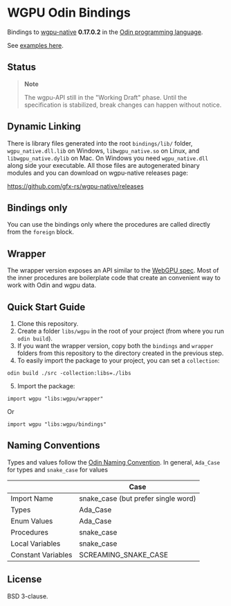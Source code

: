 # WGPU Odin Bindings

Bindings to [wgpu-native](https://github.com/gfx-rs/wgpu-native) **0.17.0.2** in the [Odin programming language](https://odin-lang.org/).

See [examples here](./examples).

## Status

> **Note**
>
> The wgpu-API still in the "Working Draft" phase. Until the specification is stabilized, break changes can happen without notice.

## Dynamic Linking

There is library files generated into the root `bindings/lib/` folder, `wgpu_native.dll.lib` on Windows, `libwgpu_native.so` on Linux, and `libwgpu_native.dylib` on Mac. On Windows you need `wgpu_native.dll` along side your executable. All those files are autogenerated binary modules and you can download on wgpu-native releases page:

<https://github.com/gfx-rs/wgpu-native/releases>

## Bindings only

You can use the bindings only where the procedures are called directly from the `foreign` block.

## Wrapper

The wrapper version exposes an API similar to the [WebGPU spec](https://gpuweb.github.io/gpuweb/). Most of the inner procedures are boilerplate code that create an convenient way to work with Odin and wgpu data.

## Quick Start Guide

1. Clone this repository.
2. Create a folder `libs/wgpu` in the root of your project (from where you run `odin build`).
3. If you want the wrapper version, copy both the `bindings` and `wrapper` folders from this repository to the directory created in the previous step.
4. To easily import the package to your project, you can set a `collection`:

```
odin build ./src -collection:libs=./libs
```

5. Import the package:

```
import wgpu "libs:wgpu/wrapper"
```

Or

```
import wgpu "libs:wgpu/bindings"
```

## Naming Conventions

Types and values follow the [Odin Naming Convention](https://github.com/odin-lang/Odin/wiki/Naming-Convention). In general, `Ada_Case` for types and `snake_case` for values

|                    | Case                                |
| ------------------ | ----------------------------------- |
| Import Name        | snake_case (but prefer single word) |
| Types              | Ada_Case                            |
| Enum Values        | Ada_Case                            |
| Procedures         | snake_case                          |
| Local Variables    | snake_case                          |
| Constant Variables | SCREAMING_SNAKE_CASE                |

## License

BSD 3-clause.
